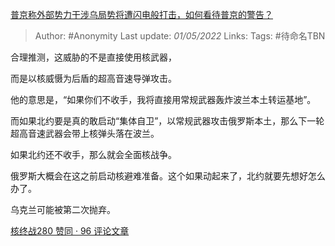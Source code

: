 [普京称外部势力干涉乌局势将遭闪电般打击，如何看待普京的警告？](https://www.zhihu.com/question/530410521/answer/2461448186)

> Author: #Anonymity
> Last update: *01/05/2022*
> Links:
> Tags: #待命名TBN

合理推测，这威胁的不是直接使用核武器，

而是以核威慑为后盾的超高音速导弹攻击。

他的意思是，“如果你们不收手，我将直接用常规武器轰炸波兰本土转运基地”。

而如果北约要是真的敢启动“集体自卫”，以常规武器攻击俄罗斯本土，那么下一轮超高音速武器会带上核弹头落在波兰。

如果北约还不收手，那么就会全面核战争。

俄罗斯大概会在这之前启动核避难准备。这个如果动起来了，北约就要先想好怎么办了。

乌克兰可能被第二次抛弃。

[核终战280 赞同 · 96 评论文章](https://zhuanlan.zhihu.com/p/484578437)

